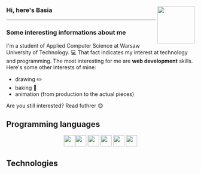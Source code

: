 ### Hi, here's Basia <img src="https://media.giphy.com/media/nhlBSxKHelzHs7m93O/giphy.gif" width="100" height="100" align="right"> 
- - - -

<h3>Some interesting informations about me</h3>
I'm a student of Applied Computer Science at Warsaw University of Technology. 💻 That fact indicates my interest at technology and programming. The most interesting for me are <b>web development</b> skills. Here's some other interests of mine:

* drawing ✏️
* baking 🍰
* animation (from production to the actual pieces)

Are you still interested? Read futhrer 😊

## Programming languages
<p align="center"><img src='https://github.com/MarikIshtar007/MarikIshtar007/blob/master/images/java.svg' width='30'/><img src = 'https://github.com/MarikIshtar007/MarikIshtar007/blob/master/images/js.svg' width='30'/> <img src = 'https://github.com/MarikIshtar007/MarikIshtar007/blob/master/images/html.svg' width='30'/>  <img src = 'https://github.com/MarikIshtar007/MarikIshtar007/blob/master/images/css.svg' width='30'/> <img src = 'https://github.com/MarikIshtar007/MarikIshtar007/blob/master/images/c-original.svg' width='30'/> <img src = 'https://github.com/MarikIshtar007/MarikIshtar007/blob/master/images/python2.png' height='30'/></p>

## Technologies
